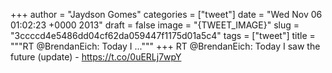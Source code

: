 
+++
author = "Jaydson Gomes"
categories = ["tweet"]
date = "Wed Nov 06 01:02:23 +0000 2013"
draft = false
image = "{TWEET_IMAGE}"
slug = "3ccccd4e5486dd04cf62da059447f1175d01a5c4"
tags = ["tweet"]
title = """RT @BrendanEich: Today I ..."""
+++
RT @BrendanEich: Today I saw the future (update) - https://t.co/0uERLj7wpY
